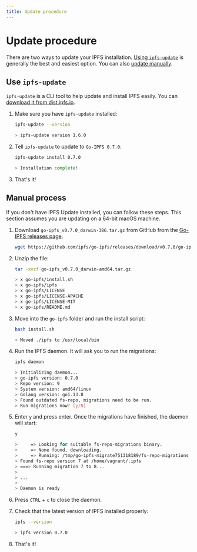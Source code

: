 ```yaml
---
title: Update procedure
---
```


# Update procedure

There are two ways to update your IPFS installation. [Using `ipfs-update`](#use-ipfs-update) is generally the best and easiest option. You can also [update manually](#manual-process).

## Use `ipfs-update`

`ipfs-update` is a CLI tool to help update and install IPFS easily. You can [download it from dist.ipfs.io](https://dist.ipfs.io/#ipfs-update).

1. Make sure you have `ipfs-update` installed:

   ```bash
   ipfs-update --version

   > ipfs-update version 1.6.0
   ```

1. Tell `ipfs-update` to update to `Go-IPFS 0.7.0`:

   ```bash
   ipfs-update install 0.7.0

   > Installation complete!
   ```

1. That's it!

## Manual process

If you don't have IPFS Update installed, you can follow these steps. This section assumes you are updating on a 64-bit macOS machine.

1. Download `go-ipfs_v0.7.0_darwin-386.tar.gz` from GitHub from the [Go-IPFS releases page](https://github.com/ipfs/go-ipfs/releases/tag/v0.7.0).

   ```bash
   wget https://github.com/ipfs/go-ipfs/releases/download/v0.7.0/go-ipfs_v0.7.0_darwin-amd64.tar.gz
   ```

2. Unzip the file:

   ```bash
   tar -xvzf go-ipfs_v0.7.0_darwin-amd64.tar.gz

   > x go-ipfs/install.sh
   > x go-ipfs/ipfs
   > x go-ipfs/LICENSE
   > x go-ipfs/LICENSE-APACHE
   > x go-ipfs/LICENSE-MIT
   > x go-ipfs/README.md
   ```

3. Move into the `go-ipfs` folder and run the install script:

   ```bash
   bash install.sh

   > Moved ./ipfs to /usr/local/bin
   ```

4. Run the IPFS daemon. It will ask you to run the migrations:

   ```bash
   ipfs daemon

   > Initializing daemon...
   > go-ipfs version: 0.7.0
   > Repo version: 9
   > System version: amd64/linux
   > Golang version: go1.13.8
   > Found outdated fs-repo, migrations need to be run.
   > Run migrations now? [y/N]
   ```

5. Enter `y` and press enter. Once the migrations have finished, the daemon will start:

   ```bash
   y

   >     => Looking for suitable fs-repo-migrations binary.
   >     => None found, downloading.
   >     => Running: /tmp/go-ipfs-migrate751318189/fs-repo-migrations -to 9 -y
   > Found fs-repo version 7 at /home/vagrant/.ipfs
   > ===> Running migration 7 to 8...
   >
   > ...
   >
   > Daemon is ready
   ```

6. Press `CTRL` + `c` to close the daemon.
7. Check that the latest version of IPFS installed properly:

   ```bash
   ipfs --version

   > ipfs version 0.7.0
   ```

8. That's it!

